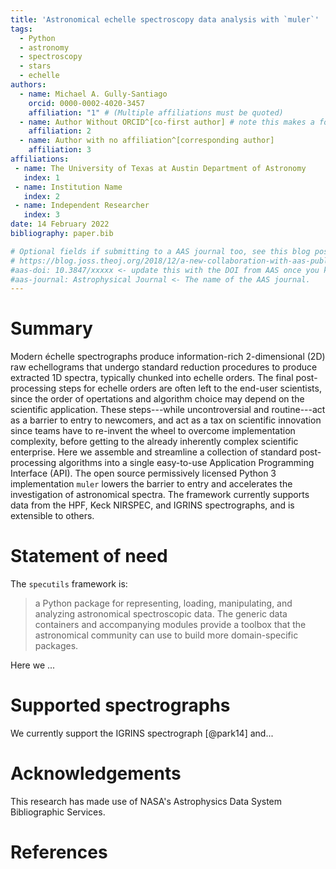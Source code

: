 ```yaml
---
title: 'Astronomical echelle spectroscopy data analysis with `muler`'
tags:
  - Python
  - astronomy
  - spectroscopy
  - stars
  - echelle
authors:
  - name: Michael A. Gully-Santiago
    orcid: 0000-0002-4020-3457
    affiliation: "1" # (Multiple affiliations must be quoted)
  - name: Author Without ORCID^[co-first author] # note this makes a footnote saying 'co-first author'
    affiliation: 2
  - name: Author with no affiliation^[corresponding author]
    affiliation: 3
affiliations:
 - name: The University of Texas at Austin Department of Astronomy
   index: 1
 - name: Institution Name
   index: 2
 - name: Independent Researcher
   index: 3
date: 14 February 2022
bibliography: paper.bib

# Optional fields if submitting to a AAS journal too, see this blog post:
# https://blog.joss.theoj.org/2018/12/a-new-collaboration-with-aas-publishing
#aas-doi: 10.3847/xxxxx <- update this with the DOI from AAS once you know it.
#aas-journal: Astrophysical Journal <- The name of the AAS journal.
---
```


# Summary

Modern échelle spectrographs produce information-rich 2-dimensional (2D) raw echellograms that undergo standard reduction procedures to produce extracted 1D spectra, typically chunked into echelle orders.  The final post-processing steps for echelle orders are often left to the end-user scientists, since the order of opertations and algorithm choice may depend on the scientific application.  These steps---while uncontroversial and routine---act as a barrier to entry to newcomers, and act as a tax on scientific innovation since teams have to re-invent the wheel to overcome implementation complexity, before getting to the already inherently complex scientific enterprise.  Here we assemble and streamline a collection of standard post-processing algorithms into a single easy-to-use Application Programming Interface (API).  The open source permissively licensed Python 3 implementation `muler` lowers the barrier to entry and accelerates the investigation of astronomical spectra.  The framework currently supports data from the HPF, Keck NIRSPEC, and IGRINS spectrographs, and is extensible to others.  

# Statement of need

The `specutils` framework is:
> a Python package for representing, loading, manipulating, and analyzing astronomical spectroscopic data. The generic data containers and accompanying modules provide a toolbox that the astronomical community can use to build more domain-specific packages.

Here we ...

# Supported spectrographs

We currently support the IGRINS spectrograph [@park14] and...


# Acknowledgements

This research has made use of NASA's Astrophysics Data System Bibliographic Services.  




# References